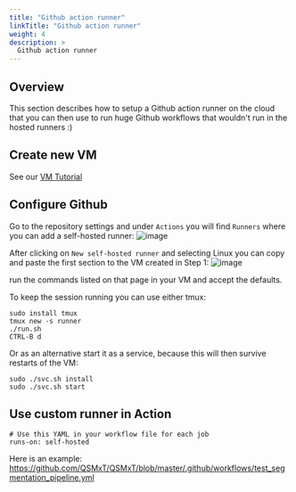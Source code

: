 ```yaml
---
title: "Github action runner"
linkTitle: "Github action runner"
weight: 4
description: >
  Github action runner
---
```


## Overview

This section describes how to setup a Github action runner on the cloud that you
can then use to run huge Github workflows that wouldn't run in the hosted
runners :)

## Create new VM

See our [VM Tutorial](./../vm)

## Configure Github

Go to the repository settings and under `Actions` you will find `Runners` where you can add a self-hosted runner: 
![image](https://user-images.githubusercontent.com/4021595/161414358-b5487e21-daec-4f04-b008-26664a19f8f8.png)

After clicking on `New self-hosted runner` and selecting Linux you can copy and paste the first section to the VM created in Step 1:
![image](https://user-images.githubusercontent.com/4021595/161414412-a7ec45c5-1283-430c-aab3-3fe99717da9a.png)

run the commands listed on that page in your VM and accept the defaults.

To keep the session running you can use either tmux:
```
sudo install tmux
tmux new -s runner
./run.sh
CTRL-B d
```

Or as an alternative start it as a service, because this will then survive restarts of the VM:
```
sudo ./svc.sh install
sudo ./svc.sh start
```

## Use custom runner in Action
```
# Use this YAML in your workflow file for each job
runs-on: self-hosted
```

Here is an example: https://github.com/QSMxT/QSMxT/blob/master/.github/workflows/test_segmentation_pipeline.yml
